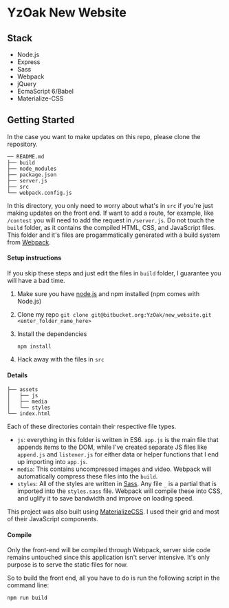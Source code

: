 # YzOak New Website

## Stack
* Node.js
* Express
* Sass
* Webpack
* jQuery
* EcmaScript 6/Babel
* Materialize-CSS

## Getting Started

In the case you want to make updates on this repo, please clone the repository.

```
── README.md
├── build
├── node_modules
├── package.json
├── server.js
├── src
└── webpack.config.js
```
In this directory, you only need to worry about what's in `src` if you're just making updates on the front end. If want to add a route, for example, like `/contest` you will need to add the request in `/server.js`. Do not touch the `build` folder, as it contains the compiled HTML, CSS, and JavaScript files. This folder and it's files are progammatically generated with a build system from [Webpack](https://webpack.github.io/).

#### Setup instructions

If you skip these steps and just edit the files in `build` folder, I guarantee you will have a bad time.


1. Make sure you have [node.js](https://nodejs.org/en/) and npm installed (npm comes with Node.js)
2. Clone my repo `git clone git@bitbucket.org:YzOak/new_website.git <enter_folder_name_here>`
3. Install the dependencies 

	`npm install`

4. Hack away with the files in `src`

#### Details

```
├── assets
│   ├── js
│   ├── media
│   └── styles
└── index.html
```
Each of these directories contain their respective file types.

* `js`: everything in this folder is written in ES6. `app.js` is the main file that appends items to the DOM, while I've created separate JS files like `append.js` and `listener.js` for either data or helper functions that I end up importing into `app.js`.
* `media`: This contains uncompressed images and video. Webpack will automatically compress these files into the `build`.
* `styles`: All of the styles are written in [Sass](http://sass-lang.com/guide). Any file `_` is a partial that is imported into the `styles.sass` file. Webpack will compile these into CSS, and uglify it to save bandwidth and improve on loading speed.

This project was also built using [MaterializeCSS](http://materializecss.com/). I used their grid and most of their JavaScript components.

#### Compile
Only the front-end will be compiled through Webpack, server side code remains untouched since this application isn't server intensive. It's only purpose is to serve the static files for now.

So to build the front end, all you have to do is run the following script in the command line: 

```
npm run build
```

